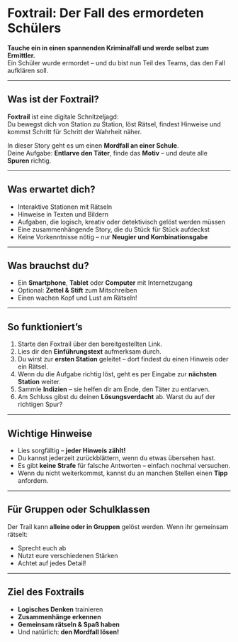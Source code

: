 # Foxtrail: Der Fall des ermordeten Schülers

**Tauche ein in einen spannenden Kriminalfall und werde selbst zum Ermittler.**  
Ein Schüler wurde ermordet – und du bist nun Teil des Teams, das den Fall aufklären soll.

---

## Was ist der Foxtrail?

**Foxtrail** ist eine digitale Schnitzeljagd:  
Du bewegst dich von Station zu Station, löst Rätsel, findest Hinweise und kommst Schritt für Schritt der Wahrheit näher.

In dieser Story geht es um einen **Mordfall an einer Schule**.  
Deine Aufgabe: **Entlarve den Täter**, finde das **Motiv** – und deute alle **Spuren** richtig.

---

## Was erwartet dich?

- Interaktive Stationen mit Rätseln
- Hinweise in Texten und Bildern
- Aufgaben, die logisch, kreativ oder detektivisch gelöst werden müssen
- Eine zusammenhängende Story, die du Stück für Stück aufdeckst
- Keine Vorkenntnisse nötig – nur **Neugier und Kombinationsgabe**

---

## Was brauchst du?

- Ein **Smartphone**, **Tablet** oder **Computer** mit Internetzugang
- Optional: **Zettel & Stift** zum Mitschreiben
- Einen wachen Kopf und Lust am Rätseln!

---

## So funktioniert’s

1. Starte den Foxtrail über den bereitgestellten Link.
2. Lies dir den **Einführungstext** aufmerksam durch.
3. Du wirst zur **ersten Station** geleitet – dort findest du einen Hinweis oder ein Rätsel.
4. Wenn du die Aufgabe richtig löst, geht es per Eingabe zur **nächsten Station** weiter.
5. Sammle **Indizien** – sie helfen dir am Ende, den Täter zu entlarven.
6. Am Schluss gibst du deinen **Lösungsverdacht** ab. Warst du auf der richtigen Spur?

---

## Wichtige Hinweise

- Lies sorgfältig – **jeder Hinweis zählt!**
- Du kannst jederzeit zurückblättern, wenn du etwas übersehen hast.
- Es gibt **keine Strafe** für falsche Antworten – einfach nochmal versuchen.
- Wenn du nicht weiterkommst, kannst du an manchen Stellen einen **Tipp** anfordern.

---

## Für Gruppen oder Schulklassen

Der Trail kann **alleine oder in Gruppen** gelöst werden. Wenn ihr gemeinsam rätselt:

- Sprecht euch ab
- Nutzt eure verschiedenen Stärken
- Achtet auf jedes Detail!

---

## Ziel des Foxtrails

- **Logisches Denken** trainieren
- **Zusammenhänge erkennen**
- **Gemeinsam rätseln & Spaß haben**
- Und natürlich: **den Mordfall lösen!**